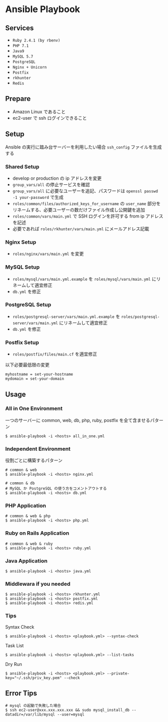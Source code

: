 # Ansible Playbook

## Services
- `Ruby 2.4.1 (by rbenv)`
- `PHP 7.1`
- `Java9`
- `MySQL 5.7`
- `PostgreSQL`
- `Nginx + Unicorn`
- `Postfix`
- `rkhunter`
- `Redis`

## Prepare
- Amazon Linux であること
- ec2-user で ssh ログインできること

## Setup
Ansible の実行に踏み台サーバーを利用したい場合 `ssh_config` ファイルを生成する

### Shared Setup
- develop or production の ip アドレスを変更
- `group_vars/all` の停止サービスを確認
- `group_vars/all` に必要なユーザーを追記、パスワードは `openssl passwd -1 your-password` で生成
- `roles/common/files/authorized_keys_for_username` の `user_name` 部分をリネームする、必要ユーザーの数だけファイル作成し公開鍵を追加
- `roles/common/vars/main.yml` で SSH ログインを許可する from ip アドレスを記述
- 必要であれば `roles/rkhunter/vars/main.yml` にメールアドレス記載

### Nginx Setup
- `roles/nginx/vars/main.yml` を変更

### MySQL Setup
- `roles/mysql/vars/main.yml.example` を `roles/mysql/vars/main.yml` にリネームして適宜修正
- `db.yml` を修正

### PostgreSQL Setup
- `roles/postgresql-server/vars/main.yml.example` を `roles/postgresql-server/vars/main.yml` にリネームして適宜修正
- `db.yml` を修正

### Postfix Setup
- `roles/postfix/files/main.cf` を適宜修正

以下必要最低限の変更

```
myhostname = set-your-hostname
mydomain = set-your-domain
```

## Usage

### All in One Environment

一つのサーバーに common, web, db, php, ruby, postfix を全て含ませるパターン

    $ ansible-playbook -i <hosts> all_in_one.yml

### Independent Environment

役割ごとに構築するパターン

    # common & web
    $ ansible-playbook -i <hosts> nginx.yml

    # common & db
    # MySQL か PostgreSQL の使う方をコメントアウトする
    $ ansible-playbook -i <hosts> db.yml

### PHP Application

    # common & web & php
    $ ansible-playbook -i <hosts> php.yml

### Ruby on Rails Application

    # common & web & ruby
    $ ansible-playbook -i <hosts> ruby.yml

### Java Application

    $ ansible-playbook -i <hosts> java.yml

### Middlewara if you needed

    $ ansible-playbook -i <hosts> rkhunter.yml
    $ ansible-playbook -i <hosts> postfix.yml
    $ ansible-playbook -i <hosts> redis.yml

### Tips

Syntax Check

    $ ansible-playbook -i <hosts> <playbook.yml> --syntax-check

Task List

    $ ansible-playbook -i <hosts> <playbook.yml> --list-tasks

Dry Run

    $ ansible-playbook -i <hosts> <playbook.yml> --private-key="~/.ssh/priv_key.pem" --check

## Error Tips

    # mysql の起動で失敗した場合
    $ ssh ec2-user@xxx.xxx.xxx.xxx && sudo mysql_install_db --datadir=/var/lib/mysql --user=mysql
